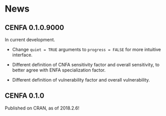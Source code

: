 
News
====

CENFA 0.1.0.9000
----------------

In current development.

-   Change `quiet = TRUE` arguments to `progress = FALSE` for more intuitive interface.

-   Different definition of CNFA sensitivity factor and overall sensitivity, to better agree with ENFA specialization factor.

-   Different definition of vulnerability factor and overall vulnerability.

CENFA 0.1.0
-----------

Published on CRAN, as of 2018.2.6!
